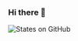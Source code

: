 ### Hi there 👋

<!--
**MarvinJWendt/MarvinJWendt** is a ✨ _special_ ✨ repository because its `README.md` (this file) appears on your GitHub profile.

Here are some ideas to get you started:

- 🔭 I’m currently working on ...
- 🌱 I’m currently learning ...
- 👯 I’m looking to collaborate on ...
- 🤔 I’m looking for help with ...
- 💬 Ask me about ...
- 📫 How to reach me: ...
- 😄 Pronouns: ...
- ⚡ Fun fact: ...
-->

![States on GitHub](https://github-readme-stats.vercel.app/api?username=MarvinJWendt&show_icons=true&hide_border=true)
